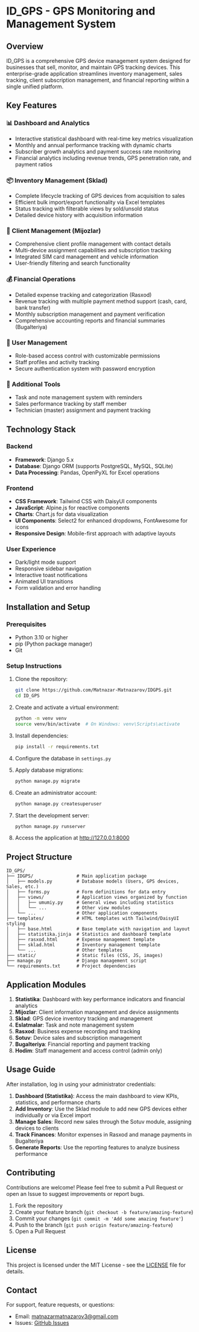 # ID_GPS - GPS Monitoring and Management System

## Overview
ID_GPS is a comprehensive GPS device management system designed for businesses that sell, monitor, and maintain GPS tracking devices. This enterprise-grade application streamlines inventory management, sales tracking, client subscription management, and financial reporting within a single unified platform.

## Key Features

### 📊 Dashboard and Analytics
- Interactive statistical dashboard with real-time key metrics visualization
- Monthly and annual performance tracking with dynamic charts
- Subscriber growth analytics and payment success rate monitoring
- Financial analytics including revenue trends, GPS penetration rate, and payment ratios

### 📦 Inventory Management (Sklad)
- Complete lifecycle tracking of GPS devices from acquisition to sales
- Efficient bulk import/export functionality via Excel templates
- Status tracking with filterable views by sold/unsold status
- Detailed device history with acquisition information

### 👥 Client Management (Mijozlar)
- Comprehensive client profile management with contact details
- Multi-device assignment capabilities and subscription tracking
- Integrated SIM card management and vehicle information
- User-friendly filtering and search functionality

### 💰 Financial Operations
- Detailed expense tracking and categorization (Rasxod)
- Revenue tracking with multiple payment method support (cash, card, bank transfer)
- Monthly subscription management and payment verification
- Comprehensive accounting reports and financial summaries (Bugalteriya)

### 👤 User Management
- Role-based access control with customizable permissions
- Staff profiles and activity tracking
- Secure authentication system with password encryption

### 📝 Additional Tools
- Task and note management system with reminders
- Sales performance tracking by staff member
- Technician (master) assignment and payment tracking

## Technology Stack

### Backend
- **Framework**: Django 5.x
- **Database**: Django ORM (supports PostgreSQL, MySQL, SQLite)
- **Data Processing**: Pandas, OpenPyXL for Excel operations

### Frontend
- **CSS Framework**: Tailwind CSS with DaisyUI components
- **JavaScript**: Alpine.js for reactive components
- **Charts**: Chart.js for data visualization
- **UI Components**: Select2 for enhanced dropdowns, FontAwesome for icons
- **Responsive Design**: Mobile-first approach with adaptive layouts

### User Experience
- Dark/light mode support
- Responsive sidebar navigation
- Interactive toast notifications
- Animated UI transitions
- Form validation and error handling

## Installation and Setup

### Prerequisites
- Python 3.10 or higher
- pip (Python package manager)
- Git

### Setup Instructions

1. Clone the repository:
   ```bash
   git clone https://github.com/Matnazar-Matnazarov/IDGPS.git
   cd ID_GPS
   ```

2. Create and activate a virtual environment:
   ```bash
   python -m venv venv
   source venv/bin/activate  # On Windows: venv\Scripts\activate
   ```

3. Install dependencies:
   ```bash
   pip install -r requirements.txt
   ```

4. Configure the database in `settings.py`

5. Apply database migrations:
   ```bash
   python manage.py migrate
   ```

6. Create an administrator account:
   ```bash
   python manage.py createsuperuser
   ```

7. Start the development server:
   ```bash
   python manage.py runserver
   ```

8. Access the application at http://127.0.0.1:8000

## Project Structure

```
ID_GPS/
├── IDGPS/                # Main application package
│   ├── models.py         # Database models (Users, GPS devices, Sales, etc.)
│   ├── forms.py          # Form definitions for data entry
│   ├── views/            # Application views organized by function
│   │   ├── umumiy.py     # General views including statistics
│   │   └── ...           # Other view modules
│   └── ...               # Other application components
├── templates/            # HTML templates with Tailwind/DaisyUI styling
│   ├── base.html         # Base template with navigation and layout
│   ├── statistika.jinja  # Statistics and dashboard template
│   ├── rasxod.html       # Expense management template
│   ├── sklad.html        # Inventory management template
│   └── ...               # Other templates
├── static/               # Static files (CSS, JS, images)
├── manage.py             # Django management script
└── requirements.txt      # Project dependencies
```

## Application Modules

1. **Statistika**: Dashboard with key performance indicators and financial analytics
2. **Mijozlar**: Client information management and device assignments
3. **Sklad**: GPS device inventory tracking and management
4. **Eslatmalar**: Task and note management system
5. **Rasxod**: Business expense recording and tracking
6. **Sotuv**: Device sales and subscription management
7. **Bugalteriya**: Financial reporting and payment tracking
8. **Hodim**: Staff management and access control (admin only)

## Usage Guide

After installation, log in using your administrator credentials:

1. **Dashboard (Statistika)**: Access the main dashboard to view KPIs, statistics, and performance charts
2. **Add Inventory**: Use the Sklad module to add new GPS devices either individually or via Excel import
3. **Manage Sales**: Record new sales through the Sotuv module, assigning devices to clients
4. **Track Finances**: Monitor expenses in Rasxod and manage payments in Bugalteriya
5. **Generate Reports**: Use the reporting features to analyze business performance

## Contributing

Contributions are welcome! Please feel free to submit a Pull Request or open an Issue to suggest improvements or report bugs.

1. Fork the repository
2. Create your feature branch (`git checkout -b feature/amazing-feature`)
3. Commit your changes (`git commit -m 'Add some amazing feature'`)
4. Push to the branch (`git push origin feature/amazing-feature`)
5. Open a Pull Request

## License

This project is licensed under the MIT License - see the [LICENSE](LICENSE) file for details.

## Contact

For support, feature requests, or questions:
- Email: [matnazarmatnazarov3@gmail.com](mailto:matnazarmatnazarov3@gmail.com)
- Issues: [GitHub Issues](https://github.com/Matnazar-Matnazarov/IDGPS/issues)
